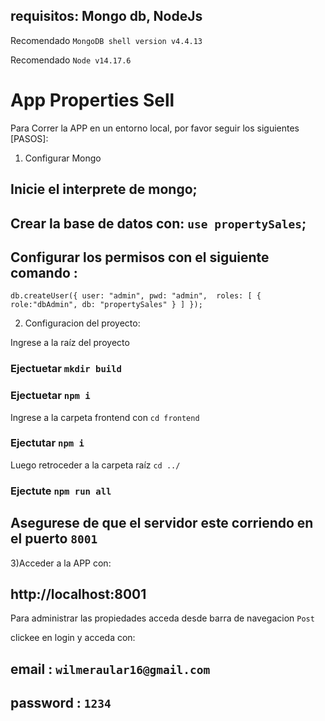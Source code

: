 ## requisitos: Mongo db, NodeJs

Recomendado `MongoDB shell version v4.4.13`

Recomendado `Node v14.17.6`

# App Properties Sell

Para Correr la APP en un entorno local, por favor seguir los siguientes [PASOS]:

1) Configurar Mongo

## Inicie el interprete de mongo;

## Crear la base de datos con: `use propertySales`;

## Configurar los permisos con el siguiente comando :

`db.createUser({ user: "admin", pwd: "admin",  roles: [ { role:"dbAdmin", db: "propertySales" } ] });`

2) Configuracion del proyecto: 

Ingrese a la raíz del proyecto

 ### Ejectuetar  `mkdir build`
 ### Ejectuetar  `npm i`

Ingrese a la carpeta frontend con `cd frontend`

 ### Ejectutar  `npm i`

 Luego retroceder a la carpeta raíz `cd ../`

 ### Ejectute `npm run all`
 ## Asegurese de que el servidor este corriendo en el puerto `8001`


 3)Acceder a la APP con:
## http://localhost:8001

Para administrar las propiedades acceda desde barra de navegacion `Post`

clickee en login y acceda con: 

## email : `wilmeraular16@gmail.com`
## password : `1234`